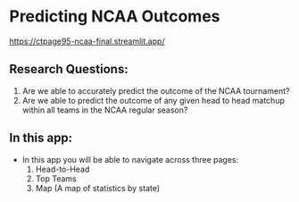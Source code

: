 # Predicting NCAA Outcomes

https://ctpage95-ncaa-final.streamlit.app/

## Research Questions:
1. Are we able to accurately predict the outcome of the NCAA tournament?
2. Are we able to predict the outcome of any given head to head matchup within all teams in the NCAA regular season?

## In this app:
- In this app you will be able to navigate across three pages:
  1. Head-to-Head
  2. Top Teams
  3. Map (A map of statistics by state)


